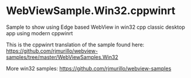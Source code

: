 # WebViewSample.Win32.cppwinrt
Sample to show using Edge based WebView in win32 cpp classic desktop app using modern cppwinrt

This is the cppwinrt translation of the sample found here:
https://github.com/rjmurillo/webview-samples/tree/master/WebViewSamples.Win32

More win32 samples:
https://github.com/rjmurillo/webview-samples

